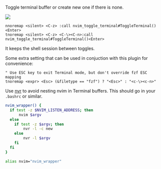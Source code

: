 Toggle terminal buffer or create new one if there is none.

![](example-toggle-terminal.gif)

```vim
nnoremap <silent> <C-z> :call nvim_toggle_terminal#ToggleTerminal()<Enter>
tnoremap <silent> <C-z> <C-\><C-n>:call nvim_toggle_terminal#ToggleTerminal()<Enter>
```

It keeps the shell session between toggles.

Some extra setting that can be used in conjuction with this plugin for convenience:

```vim
" Use ESC key to exit Terminal mode, but don't override fzf ESC mapping
tnoremap <expr> <Esc> (&filetype == "fzf") ? "<Esc>" : "<c-\><c-n>"
```

Use [nvr](https://github.com/mhinz/neovim-remote) to avoid nesting nvim in Terminal buffers. This should go in your `.bashrc` or similar.

```bash
nvim_wrapper() {
  if test -z $NVIM_LISTEN_ADDRESS; then
      nvim $argv
  else
    if test -z $argv; then
        nvr -l -c new
    else
        nvr -l $argv
    fi
  fi
}

alias nvim="nvim_wrapper"
```

